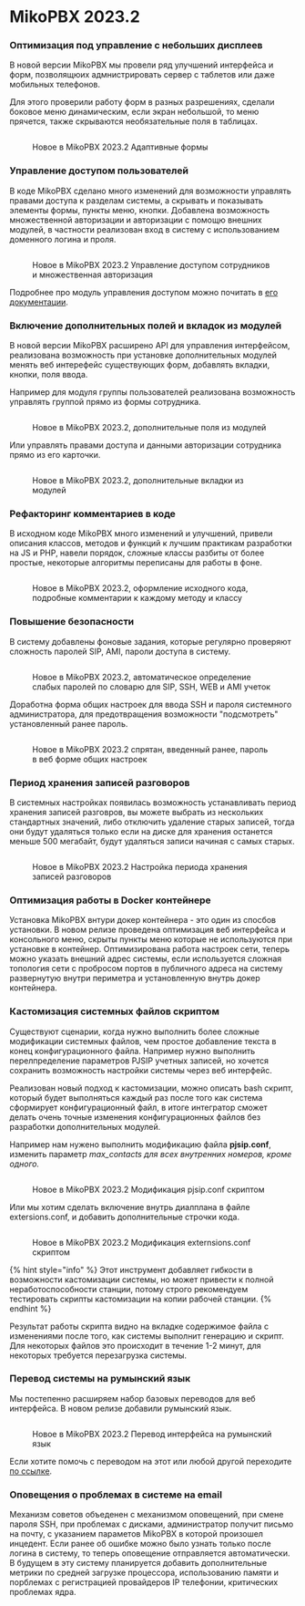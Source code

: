 # MikoPBX 2023.2

### Оптимизация под управление с небольших дисплеев

В новой версии MikoPBX мы провели ряд улучшений интерфейса и форм, позволящюих адмнистрировать сервер с таблетов или даже мобильных телефонов.

Для этого проверили работу форм в разных разрешениях, сделали боковое меню динамическим, если экран небольшой, то меню прячется, также скрываются необязательные поля в таблицах.

<figure><img src="../../.gitbook/assets/2023_2AdaptiveRus.gif" alt=""><figcaption><p>Новое в MikoPBX 2023.2 Адаптивные формы</p></figcaption></figure>

### Управление доступом пользователей

В коде MikoPBX сделано много изменений для возможности управлять правами доступа к разделам системы, а скрывать и показывать элементы формы, пункты меню, кнопки. Добавлена возможность множественной авторизации и авторизации с помощю внешних модулей, в частности реализован вход в систему с использованием доменного логина и проля.

<figure><img src="../../.gitbook/assets/rights-control.png" alt=""><figcaption><p>Новое в MikoPBX 2023.2 Управление доступом сотрудников и множественная авторизация</p></figcaption></figure>

Подробнее про модуль управления доступом можно почитать в [его документации](../../modules/miko/module-users-u-i.md).

### Включение дополнительных полей и вкладок из модулей

В новой версии MikoPBX расширено API для управления интерфейсом, реализована возможность при установке дополнительных модулей менять веб интерефейс существующих форм, добавлять вкладки, кнопки, поля ввода.&#x20;

Например для модуля группы пользователей реализована возможность управлять группой прямо из формы сотрудника.

<figure><img src="../../.gitbook/assets/New2023.2.additionalFieldsRu.png" alt=""><figcaption><p>Новое в MikoPBX 2023.2, дополнительные поля из модулей</p></figcaption></figure>

Или управлять правами доступа и данными авторизации сотрудника прямо из его карточки.

<figure><img src="../../.gitbook/assets/New2023.2.additionalTabRu.png" alt=""><figcaption><p>Новое в MikoPBX 2023.2, дополнительные вкладки из модулей</p></figcaption></figure>

### Рефакторинг комментариев в коде

В исходном коде MikoPBX много изменений и улучшений, привели описания классов, методов и функций к лучшим практикам разработки на JS и PHP, навели порядок, сложные классы разбиты от более простые, некоторые алгоритмы переписаны для работы в фоне.

<figure><img src="../../.gitbook/assets/New2023.3.CodeCommentsEng.png" alt=""><figcaption><p>Новое в MikoPBX 2023.2, оформление исходного кода, подробные комментарии к каждому методу и классу</p></figcaption></figure>

### Повышение безопасности

В систему добавлены фоновые задания, которые регулярно проверяют сложность паролей SIP, AMI, пароли доступа в систему.

<figure><img src="../../.gitbook/assets/New2023.2 - simple passwords ru.png" alt=""><figcaption><p>Новое в MikoPBX 2023.2, автоматическое определение слабых паролей по словарю для SIP, SSH, WEB и AMI учеток</p></figcaption></figure>

Доработна форма общих настроек для ввода SSH и пароля системного администратора, для предотвращения возможности "подсмотреть" установленный ранее пароль.

<figure><img src="../../.gitbook/assets/New2023.2 - hide password ru.png" alt=""><figcaption><p>Новое в MikoPBX 2023.2 спрятан, введенный ранее, пароль в веб форме общих настроек</p></figcaption></figure>

### Период хранения записей разговоров

В системных настройках появилась возможность устанавливать период хранения записей разговров, вы можете выбрать из нескольких стандартных значений, либо отключить удаление старых записей, тогда они будут удаляться только если на диске для хранения останется меньше 500 мегабайт, будут удаляться записи начиная с самых старых.

<figure><img src="../../.gitbook/assets/New2023.2 - recordingsSlider.png" alt=""><figcaption><p>Новое в MikoPBX 2023.2 Настройка периода хранения записей разговоров</p></figcaption></figure>

### Оптимизация работы в Docker контейнере

Установка MikoPBX внтури докер контейнера - это один из спосбов установки. В новом релизе проведена оптимизация веб интерфейса и консольного меню, скрыты пункты меню которые не используются при установке в контейнер. Оптимизирована работа настроек сети, теперь можно указать внешний адрес системы, если используется сложная топология сети с пробросом портов в публичного адреса на систему развернутую внутри периметра и установленную внутрь докер контейнера.

### Кастомизация системных файлов скриптом

Существуют сценарии, когда нужно выполнить более сложные модификации системных файлов, чем простое добавление текста в конец конфигурационного файла. Например нужно выполнить перелпределение параметров PJSIP учетных записей, но хочется сохранить возможность настройки системы через веб интерфейс.

Реализован новый подход к кастомизации, можно описать bash скрипт, который будет выполняться каждый раз после того как система сформирует конфигурационный файл, в итоге интегратор сможет делать очень точные изменения конфигурационных файлов без разработки дополнительных модулей.

Например нам нужено выполнить модификацию файла **pjsip.conf**, изменить параметр _max\_contacts для всех внутренних номеров, кроме одного._

<figure><img src="../../.gitbook/assets/New2023.2 - pjsip max contact ru.png" alt=""><figcaption><p>Новое в MikoPBX 2023.2 Модификация pjsip.conf скриптом</p></figcaption></figure>

Или мы хотим сделать включение внутрь диалплана в файле extersions.conf, и добавить дополнительные строчки кода.

<figure><img src="../../.gitbook/assets/New2023.2 - extensions add string ru.png" alt=""><figcaption><p>Новое в MikoPBX 2023.2 Модификация externsions.conf скриптом</p></figcaption></figure>

{% hint style="info" %}
Этот инструмент добавляет гибкости в возможности кастомизации системы, но может привести к полной неработоспособности станции, потому строго рекомендуем тестировать скрипты кастомизации на копии рабочей станции.&#x20;
{% endhint %}

Результат работы скрипта видно на вкладке содержимое файла с изменениями после того, как системы выполнит генерацию и скрипт. Для некоторых файлов это происходит в течение 1-2 минут, для некоторых требуется перезагрузка системы.

### Перевод системы на румынский язык

Мы постепенно расширяем набор базовых переводов для веб интерфейса. В новом релизе добавили румынский язык.&#x20;

<figure><img src="../../.gitbook/assets/New2023.2.RomanianLanguage.png" alt=""><figcaption><p>Новое в MikoPBX 2023.2 Перевод интерфейса на румынский язык</p></figcaption></figure>

Если хотите помочь с переводом на этот или любой другой переходите [по ссылке](https://weblate.mikopbx.com/projects/mikopbx/admin-web-interface/).



### Оповещения о проблемах в системе на email

Механизм советов объеденен с механизмом оповещений, при смене пароля SSH, при проблемах с дисками, администратор получит письмо на почту, с указанием параметов MikoPBX в которой произошел инцедент. Если ранее об ошибке можно было узнать только после логина в систему, то теперь оповещение отправляется автоматически.\
В будущем в эту систему планируется добавить дополнительные метрики по средней загрузке процессора, использованию памяти и порблемах с регистрацией провайдеров IP телефонии, критических проблемах ядра.
